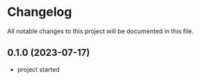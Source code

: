 # Changelog

All notable changes to this project will be documented in this file.

## 0.1.0 (2023-07-17)

* project started
